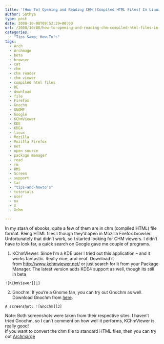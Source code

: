 ```yaml
---
title: '[How To] Opening and Reading CHM [Compiled HTML Files] In Linux'
author: Sathya
type: post
date: 2008-10-08T09:52:29+00:00
url: /2008/10/08/how-to-opening-and-reading-chm-compiled-html-files-in-linux/
categories:
  - "Tips &amp; How-To's"
tags:
  - Arch
  - Archmage
  - beta
  - browser
  - cat
  - chm
  - chm reader
  - chm viewer
  - compiled html files
  - DE
  - download
  - file
  - Firefox
  - Gnochm
  - GNOME
  - Google
  - KChmViewer
  - KDE
  - KDE4
  - linux
  - Mozilla
  - Mozilla Firefox
  - net
  - open source
  - package manager
  - read
  - rm
  - RMS
  - Screen
  - support
  - tar
  - "tips-and-howto's"
  - tutorials
  - user
  - ux
  - X
  - Xchm

---
```

In my stash of ebooks, quite a few of them are in chm (compiled HTML) file format. Being HTML files I though they&#8217;d open in Mozilla Firefox browser. Unfortunately that didn&#8217;t work, so I started looking for CHM viewers. I didn&#8217;t have to look far, a quick search on Google gave me couple of programs.

  1. KChmViewer: Since I&#8217;m a KDE user I tried out this application &#8211; and it works fantastic. Really nice, and neat. Download it from <http://www.kchmviewer.net/> or just search for it from your Package Manager. The latest version adds KDE4 support as well, though its still in beta
  
    ![KChmViewer][1]
  2. Gnochm: If you&#8217;re a Gnome fan, you can try out Gnochm as well. Download Gnochm from [here][2].
  
    A screenshot: ![Gnochm][3]

<div>
  Note: Both screenshots were taken from their respective sites. I haven&#8217;t tried Gnochm, so I can&#8217;t comment on how well it performs, KChmViewer is really good!
</div>

<div>
  If you want to convert the chm file to standard HTML files, then you can try out <a href="http://archmage.sourceforge.net/">Archmarge</a>
</div>

 [1]: http://www.kchmviewer.net/screenshots/thumb_snapshot4.png
 [2]: http://gnochm.sourceforge.net/
 [3]: http://gnochm.sourceforge.net/gnochm-large.png